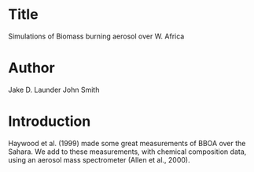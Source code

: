 # Title
Simulations of
Biomass burning aerosol over W. Africa

# Author
Jake D. Launder
John Smith

# Introduction
Haywood et al. (1999) made some great measurements of BBOA over the Sahara.
We add to these measurements, with chemical composition data, using an aerosol mass spectrometer (Allen et al., 2000).